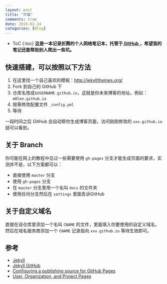 ```yaml
---
layout: post
title: "开篇"
comments: true
date: 2019-02-24
categories: [Blog]
---
```


* ToC
{:toc}
**这是一本记录折腾的个人网络笔记本，托管于[ GitHub ](https://github.com/m0len/m0len.github.io)，希望我的笔记还能帮助别人爬出一些坑。**

## 快速搭建，可以按照以下方法

1. 在这里找一个自己喜欢的模板：http://jekyllthemes.org/
2. Fork 到自己的 GitHub 下
3. 仓库名改成`$USERNAME.github.io`，这就是你未来博客的地址。例如： `m0len.github.io` 
4. 按需修改配置文件 `_config.yml` 
5. 等待

一段时间之后 GitHub 会自动帮你生成博客页面，访问刚刚修改的 `xxx.github.io` 就可以看到。

## 关于 Branch

你可能在网上的教程中见过一些需要使用 `gh-pages` 分支才能生成页面的要求，实测并不是，以下方案都可以：

* 直接使用 `master` 分支
* 使用 `gh-pages` 分支
* 在 `master` 分支里用一个名叫 `docs` 的文件夹
* 使用任何分支然后在 `settings` 里面告诉GitHub

## 关于自定义域名

直接在该仓库里添加一个名叫 `CNAME` 的文件，里面填入你要使用的自定义域名，然后在域名服务商添加一个 `CNAME` 记录指向 `xxx.github.io` 等待生效即可。

## 参考

* [Jekyll](https://jekyllrb.com/)
* [Jekyll GitHub](https://github.com/jekyll/jekyll)
* [Configuring a publishing source for GitHub Pages](https://help.github.com/en/articles/configuring-a-publishing-source-for-github-pages)
* [User, Organization, and Project Pages](https://help.github.com/en/articles/user-organization-and-project-pages)
